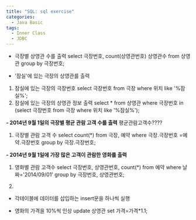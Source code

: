 ```yaml
---
title: "SQL: sql exercise"
categories:
  - Java Basic
tags:
  - Inner Class
  - JDBC
---
```


- 극장별 상영관 수를 출력
select 극장번호, count(상영관번호) 상영관수
from 상영관
group by 극장번호;

- '잠실'에 있는 극장의 상영관를 출력
1) 잠실에 있는 극장의 극장번호
select 극장번호
from 극장
where 위치 like '%잠실%';
2) 잠실에 있는 극장의 상영관 정보 출력
select *
from 상영관
where 극장번호 in (select 극장번호
from 극장
where 위치 like '%잠실%');

**- 2014년 9월 1일의 극장별 평균 관람 고객 수를 출력**
평균관람고객수????
1) 극장별 관람 고객 수
select count(*)
from 극장, 예약
where 극장.극장번호 =예약.극장번호 
group by 극장.극장번호;

**- 2014년 9월 1일에 가장 많은 고객이 관람한 영화를 출력**
1) 영화별 관람 고객수
select 극장번호, 상영관번호, count(*)
from 예약
where 날짜='2014/09/01'
group by 극장번호, 상영관번호;


2)
- 각테이블에 데이터를 삽입하는 insert문을 하나씩 실행

- 영화의 가격을 10%씩 인상
update 상영관 set 가격=가격*1.1;


